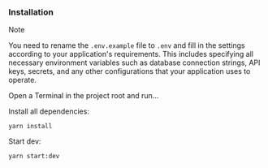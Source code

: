 ### Installation

> [!NOTE]
> You need to rename the `.env.example` file to `.env` and fill in the settings according to your application's requirements. This includes specifying all necessary environment variables such as database connection strings, API keys, secrets, and any other configurations that your application uses to operate.

Open a Terminal in the project root and run...

Install all dependencies:

```shell
yarn install
```

Start dev:

```shell
yarn start:dev
```
